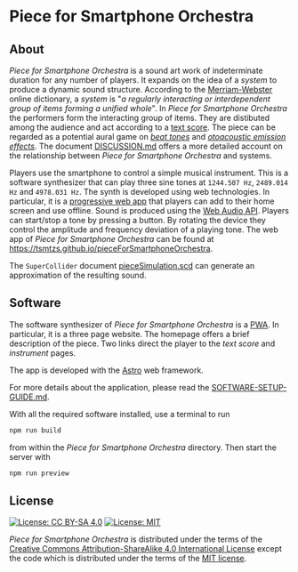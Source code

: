 # Piece for Smartphone Orchestra

## About

*Piece for Smartphone Orchestra* is a sound art work of indeterminate duration for any number of players.
It expands on the idea of a *system* to produce a dynamic sound structure. According to the
[Merriam-Webster](https://www.merriam-webster.com/dictionary/system) online dictionary, a *system* is
"*a regularly interacting or interdependent group of items forming a unified whole*".
In *Piece for Smartphone Orchestra* the performers form the interacting group of items.
They are distibuted among the audience and act according to a
[text score](score/pieceForSmartphoneOrchestra.pdf).
The piece can be regarded as a potential aural game on
[*beat tones*](https://en.wikipedia.org/wiki/Beat_(acoustics)) and
[*otoacoustic emission effects*](https://en.wikipedia.org/wiki/Otoacoustic_emission).
The document [DISCUSSION.md](DISCUSSION.md) offers a more detailed account on the relationship
between *Piece for Smartphone Orchestra* and systems.

Players use the smartphone to control a simple musical instrument. This is a software
synthesizer that can play three sine tones at `1244.507 Hz`, `2489.014 Hz` and `4978.031 Hz`.
The synth is developed using web technologies. In particular, it is
a [progressive web app](https://en.wikipedia.org/wiki/Progressive_web_application) that players
can add to their home screen and use offline. Sound is produced using the
[Web Audio API](https://webaudio.github.io/web-audio-api/).
Players can start/stop a tone by pressing a button. By rotating the device they control
the amplitude and frequency deviation of a playing tone.
The web app of *Piece for Smartphone Orchestra* can be found at <https://tsmtzs.github.io/pieceForSmartphoneOrchestra>.

The `SuperCollider` document [pieceSimulation.scd](supercollider/pieceSimulation.scd) can
generate an approximation of the resulting sound.

## Software

The software synthesizer of *Piece for Smartphone Orchestra* is a
[PWA](https://en.wikipedia.org/wiki/Progressive_web_application). In particular, it is a three page website.
The homepage offers a brief description of the piece. Two links direct the player
to the *text score* and *instrument* pages.

The app is developed with the [Astro](https://astro.new/) web framework.

For more details about the application, please read the [SOFTWARE-SETUP-GUIDE.md](SOFTWARE-SETUP-GUIDE.md).

With all the required software installed, use a terminal to run

```bash
npm run build
```

from within the *Piece for Smartphone Orchestra* directory. Then start the server with

```bash
npm run preview
```
## License
[![License: CC BY-SA 4.0](https://licensebuttons.net/l/by-sa/4.0/80x15.png)](https://creativecommons.org/licenses/by-sa/4.0/)
[![License: MIT](https://img.shields.io/badge/License-MIT-yellow.svg)](https://opensource.org/licenses/MIT)

*Piece for Smartphone Orchestra* is distributed under the terms of the
[Creative Commons Attribution-ShareAlike 4.0 International License](https://creativecommons.org/licenses/by-sa/4.0/legalcode)
except the code which is distributed under the terms of the [MIT license](LICENSE).
